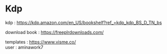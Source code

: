 # Kdp

kdp : https://kdp.amazon.com/en_US/bookshelf?ref_=kdp_kdp_BS_D_TN_bs

download book : https://freeplrdownloads.com/

templates : https://www.visme.co/   
user : aminawork7

